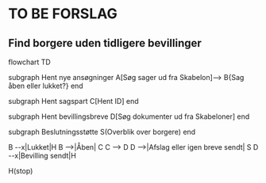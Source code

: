 # TO BE FORSLAG
## Find borgere uden tidligere bevillinger

flowchart TD

subgraph Hent nye ansøgninger
    A[Søg sager ud fra Skabelon]-->
    B{Sag åben eller lukket?} 
end

subgraph Hent sagspart
    C[Hent ID]
end

subgraph Hent bevillingsbreve
    D[Søg dokumenter ud fra Skabeloner]
end

subgraph Beslutningsstøtte
    S(Overblik over borgere)
end

B --x|Lukket|H
B -->|Åben| C
C --> D
D -->|Afslag eller igen breve sendt| S
D --x|Bevilling sendt|H

H(stop)
